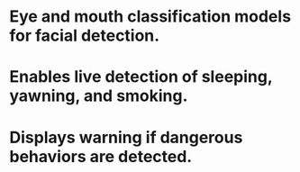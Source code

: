 # Eye and mouth classification models for facial detection.
# Enables live detection of sleeping, yawning, and smoking.
# Displays warning if dangerous behaviors are detected.
